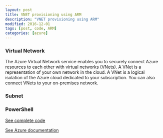 ```yaml
---
layout: post
title: VNET provisioning using ARM
description: "VNET provisioning using ARM"
modified: 2016-12-01
tags: [post, code, ARM]
categories: [azure]
---
```

### Virtual Network
The Azure Virtual Network service enables you to securely connect Azure resources to each other with virtual networks (VNets). A VNet is a representation of your own network in the cloud. A VNet is a logical isolation of the Azure cloud dedicated to your subscription. You can also connect VNets to your on-premises network.

### Subnet

### PowerShell

[See complete code](https://github.com/AjeetChouksey/armresources/blob/master/network/azure365.vnet.json)

[See Azure documentation](https://docs.microsoft.com/en-us/azure/virtual-network/virtual-networks-overview)